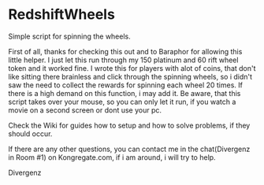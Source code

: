 # RedshiftWheels
Simple script for spinning the wheels.

First of all, thanks for checking this out and to Baraphor for allowing this little helper. I just let this run through my 150 platinum and 60 rift wheel token and it worked fine. 
I wrote this for players with alot of coins, that don't like sitting there brainless and click through the spinning wheels, so i didn't saw the need to collect the rewards for spinning each wheel 20 times. If there is a high demand on this function, i may add it.
Be aware, that this script takes over your mouse, so you can only let it run, if you watch a movie on a second screen or dont use your pc.

Check the Wiki for guides how to setup and how to solve problems, if they should occur.

If there are any other questions, you can contact me in the chat(Divergenz in Room #1) on Kongregate.com, if i am around, i will try to help.

Divergenz

